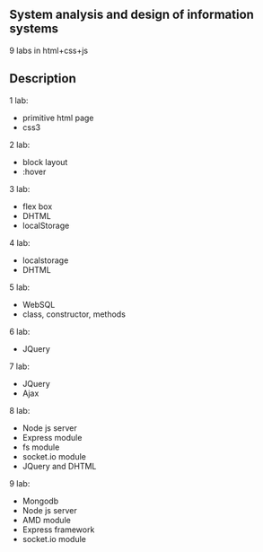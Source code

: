 ## System analysis and design of information systems
9 labs in html+css+js
## Description
1 lab:
* primitive html page 
* css3
<!-- end of the list -->
2 lab:
* block layout
* :hover
<!-- end of the list -->
3 lab:
* flex box
* DHTML
* localStorage
<!-- end of the list -->
4 lab:
* localstorage
* DHTML
<!-- end of the list -->
5 lab:
* WebSQL
* class, constructor, methods
<!-- end of the list -->
6 lab:
* JQuery
<!-- end of the list -->
7 lab:
* JQuery
* Ajax
<!-- end of the list -->
8 lab:
* Node js server
* Express module
* fs module
* socket.io module
* JQuery and DHTML
<!-- end of the list -->
9 lab:
* Mongodb
* Node js server
* AMD module
* Express framework
* socket.io module
